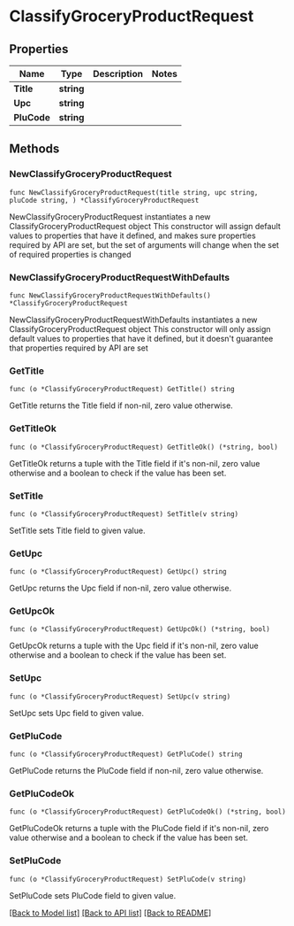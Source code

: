 # ClassifyGroceryProductRequest

## Properties

Name | Type | Description | Notes
------------ | ------------- | ------------- | -------------
**Title** | **string** |  | 
**Upc** | **string** |  | 
**PluCode** | **string** |  | 

## Methods

### NewClassifyGroceryProductRequest

`func NewClassifyGroceryProductRequest(title string, upc string, pluCode string, ) *ClassifyGroceryProductRequest`

NewClassifyGroceryProductRequest instantiates a new ClassifyGroceryProductRequest object
This constructor will assign default values to properties that have it defined,
and makes sure properties required by API are set, but the set of arguments
will change when the set of required properties is changed

### NewClassifyGroceryProductRequestWithDefaults

`func NewClassifyGroceryProductRequestWithDefaults() *ClassifyGroceryProductRequest`

NewClassifyGroceryProductRequestWithDefaults instantiates a new ClassifyGroceryProductRequest object
This constructor will only assign default values to properties that have it defined,
but it doesn't guarantee that properties required by API are set

### GetTitle

`func (o *ClassifyGroceryProductRequest) GetTitle() string`

GetTitle returns the Title field if non-nil, zero value otherwise.

### GetTitleOk

`func (o *ClassifyGroceryProductRequest) GetTitleOk() (*string, bool)`

GetTitleOk returns a tuple with the Title field if it's non-nil, zero value otherwise
and a boolean to check if the value has been set.

### SetTitle

`func (o *ClassifyGroceryProductRequest) SetTitle(v string)`

SetTitle sets Title field to given value.


### GetUpc

`func (o *ClassifyGroceryProductRequest) GetUpc() string`

GetUpc returns the Upc field if non-nil, zero value otherwise.

### GetUpcOk

`func (o *ClassifyGroceryProductRequest) GetUpcOk() (*string, bool)`

GetUpcOk returns a tuple with the Upc field if it's non-nil, zero value otherwise
and a boolean to check if the value has been set.

### SetUpc

`func (o *ClassifyGroceryProductRequest) SetUpc(v string)`

SetUpc sets Upc field to given value.


### GetPluCode

`func (o *ClassifyGroceryProductRequest) GetPluCode() string`

GetPluCode returns the PluCode field if non-nil, zero value otherwise.

### GetPluCodeOk

`func (o *ClassifyGroceryProductRequest) GetPluCodeOk() (*string, bool)`

GetPluCodeOk returns a tuple with the PluCode field if it's non-nil, zero value otherwise
and a boolean to check if the value has been set.

### SetPluCode

`func (o *ClassifyGroceryProductRequest) SetPluCode(v string)`

SetPluCode sets PluCode field to given value.



[[Back to Model list]](../README.md#documentation-for-models) [[Back to API list]](../README.md#documentation-for-api-endpoints) [[Back to README]](../README.md)


